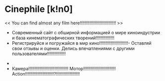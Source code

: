   # Сinephile [k!n0]
<< You can find almost any film here!!!!!!!!!!!!!!!!!!!!!!!!!!!!! >>

- Современный сайт с обширной информацией о мире киноиндустрии и база кинематографических творений!!!!!!!!!!!!!!!
- Регистрируйся и погружайся в мир кино!!!!!!!!!!!!!!!!!!!!!!!- Оставляй свои отзывы и оценки. Делись впечатлениями с другими пользователями!!!!!!!!!!!!!!!
*
* Камера!!!!!!!!!!!!!!!!!!!!!!!!!!!!!!!! Мотор!!!!!!!!!!!!!!!!!!!!!!!!!! Action!!!!!!!!!!!!!!!!!!!!!!!?!!!!!!!!!!!!!!!!!!!
